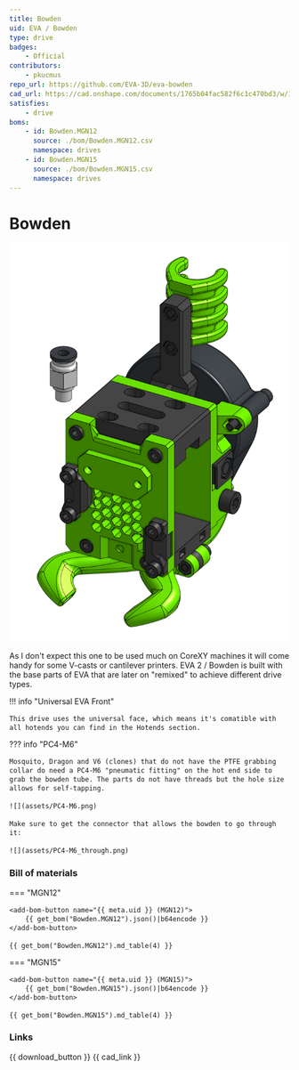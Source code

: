 ```yaml
---
title: Bowden
uid: EVA / Bowden
type: drive
badges:
    - Official
contributors: 
    - pkucmus
repo_url: https://github.com/EVA-3D/eva-bowden
cad_url: https://cad.onshape.com/documents/1765b04fac582f6c1c470bd3/w/1cc31596374d6ce51cd23fa9/e/97f38bca98acd8d24f463d78
satisfies:
    - drive
boms:
    - id: Bowden.MGN12
      source: ./bom/Bowden.MGN12.csv
      namespace: drives
    - id: Bowden.MGN15
      source: ./bom/Bowden.MGN15.csv
      namespace: drives
---
```

# Bowden

![preview](assets/Bowden.png)

As I don't expect this one to be used much on CoreXY machines it will come handy for some V-casts or cantilever printers. EVA 2 / Bowden is built with the base parts of EVA that are later on "remixed" to achieve different drive types.

!!! info "Universal EVA Front"

    This drive uses the universal face, which means it's comatible with all hotends you can find in the Hotends section.

??? info "PC4-M6"

    Mosquito, Dragon and V6 (clones) that do not have the PTFE grabbing collar do need a PC4-M6 "pneumatic fitting" on the hot end side to grab the bowden tube. The parts do not have threads but the hole size allows for self-tapping.

    ![](assets/PC4-M6.png)

    Make sure to get the connector that allows the bowden to go through it:

    ![](assets/PC4-M6_through.png)

### Bill of materials


=== "MGN12"

    <add-bom-button name="{{ meta.uid }} (MGN12)">
        {{ get_bom("Bowden.MGN12").json()|b64encode }}
    </add-bom-button>
    
    {{ get_bom("Bowden.MGN12").md_table(4) }}


=== "MGN15"

    <add-bom-button name="{{ meta.uid }} (MGN15)">
        {{ get_bom("Bowden.MGN15").json()|b64encode }}
    </add-bom-button>
    
    {{ get_bom("Bowden.MGN15").md_table(4) }}


### Links

{{ download_button }}
{{ cad_link }}
